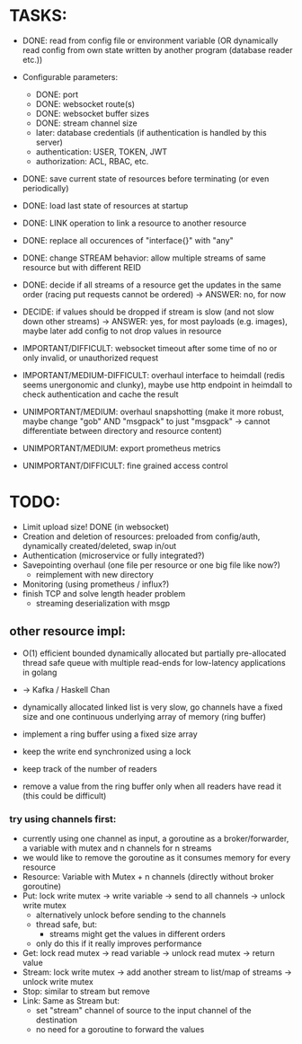 # TASKS:

- DONE: read from config file or environment variable
  (OR dynamically read config from own state written by another program (database reader etc.))
- Configurable parameters:
  - DONE: port
  - DONE: websocket route(s)
  - DONE: websocket buffer sizes
  - DONE: stream channel size
  - later: database credentials (if authentication is handled by this server)
  - authentication: USER, TOKEN, JWT
  - authorization: ACL, RBAC, etc.
- DONE: save current state of resources before terminating (or even periodically)
- DONE: load last state of resources at startup
- DONE: LINK operation to link a resource to another resource
- DONE: replace all occurences of "interface{}" with "any"
- DONE: change STREAM behavior: allow multiple streams of same resource but with different REID
- DONE: decide if all streams of a resource get the updates in the same order (racing put requests cannot be ordered) -> ANSWER: no, for now

- DECIDE: if values should be dropped if stream is slow (and not slow down other streams) -> ANSWER: yes, for most payloads (e.g. images), maybe later add config to not drop values in resource

- IMPORTANT/DIFFICULT: websocket timeout after some time of no or only invalid, or unauthorized request

- IMPORTANT/MEDIUM-DIFFICULT: overhaul interface to heimdall (redis seems unergonomic and clunky), maybe use http endpoint in heimdall to check authentication and cache the result
- UNIMPORTANT/MEDIUM: overhaul snapshotting (make it more robust, maybe change "gob" AND "msgpack" to just "msgpack" -> cannot differentiate between directory and resource content)
- UNIMPORTANT/MEDIUM: export prometheus metrics
- UNIMPORTANT/DIFFICULT: fine grained access control

# TODO:

- Limit upload size! DONE (in websocket)
- Creation and deletion of resources: preloaded from config/auth, dynamically created/deleted, swap in/out
- Authentication (microservice or fully integrated?)
- Savepointing overhaul (one file per resource or one big file like now?)
  - reimplement with new directory
- Monitoring (using prometheus / influx?)
- finish TCP and solve length header problem
  - streaming deserialization with msgp

## other resource impl:

- O(1) efficient bounded dynamically allocated but partially pre-allocated thread safe queue with multiple read-ends for low-latency applications in golang
- -> Kafka / Haskell Chan

- dynamically allocated linked list is very slow, go channels have a fixed size and one continuous underlying array of memory (ring buffer)
- implement a ring buffer using a fixed size array
- keep the write end synchronized using a lock
- keep track of the number of readers
- remove a value from the ring buffer only when all readers have read it (this could be difficult)

### try using channels first:

- currently using one channel as input, a goroutine as a broker/forwarder, a variable with mutex and n channels for n streams
- we would like to remove the goroutine as it consumes memory for every resource
- Resource: Variable with Mutex + n channels (directly without broker goroutine)
- Put: lock write mutex -> write variable -> send to all channels -> unlock write mutex
  - alternatively unlock before sending to the channels
  - thread safe, but:
    - streams might get the values in different orders
  - only do this if it really improves performance
- Get: lock read mutex -> read variable -> unlock read mutex -> return value
- Stream: lock write mutex -> add another stream to list/map of streams -> unlock write mutex
- Stop: similar to stream but remove
- Link: Same as Stream but:
  - set "stream" channel of source to the input channel of the destination
  - no need for a goroutine to forward the values
